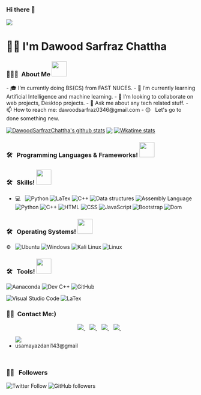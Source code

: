 ### Hi there 👋

![](https://komarev.com/ghpvc/?username=DawoodSarfrazChattha)

<h1> 💁‍♂️ I'm Dawood Sarfraz Chattha </h1>

<h3> 👨🏻‍💻 &nbsp;About Me <img src="https://media.giphy.com/media/2rAF2FUn94dIlljSms/giphy.gif" width="40"></h3>
- 🎓 I’m currently doing BS(CS) from FAST NUCES.
- 🌱 I’m currently learning Artificial Intelligence and machine learning.
- 👯 I’m looking to collaborate on web projects, Desktop projects.
- 💬 Ask me about any tech related stuff.
- 📫 How to reach me: dawoodsarfraz0346@gmail.com
- 😊 &nbsp; Let's go to done something new.



 <a href="https://github.com/DawoodSarfrazChattha/github-readme-stats"><img align="center" src="https://github-readme-stats.vercel.app/api?username=DawoodSarfrazChattha&show_icons=true&include_all_commits=true&theme=radical&buefy&hide_border=true" alt="DawoodSarfrazChattha's github stats" ></a>
 <a href="https://github.com/DawoodSarfrazChattha/github-readme-stats"><img align="center" src="https://github-readme-stats.vercel.app/api/top-langs/?username=DawoodSarfrazChattha&layout=default&theme=radical&buefy&hide_border=true" /></a> 
 <a href="https://github.com/DawoodSarfrazChattha/github-readme-stats"><img align="center" src="https://github-readme-stats.vercel.app/api/wakatime?username=DawoodSarfrazChattha&theme=radical&buefy&hide_border=true" alt="Wkatime stats" ></a>
 



<h3> 🛠 &nbsp; Programming Languages & Frameworks! <img src="https://media.giphy.com/media/WUlplcMpOCEmTGBtBW/giphy.gif" width="40"></h3>

<h3> 🛠 &nbsp; Skills! <img src="https://media.giphy.com/media/WUlplcMpOCEmTGBtBW/giphy.gif" width="40"></h3>

- 💻 &nbsp;
  ![Python](https://img.shields.io/badge/-Python-333333?style=flat&logo=python)
  ![LaTex](https://img.shields.io/badge/-LaTex-333333?style=flat&logo=LaTex)
  ![C++](https://img.shields.io/badge/-c++-black?logo=c%2B%2B&style=social)
  ![Data structures](https://img.shields.io/badge/Data%20structure-c%2B%2B-blue)
  ![Assembly Language](https://img.shields.io/badge/Assembly%20Language%20-16%20bit--32%20bit-brightgreen) 
  ![Python](https://img.shields.io/badge/-Python-61DAFB?logo=python&logoColor=blue&logoWidth=30)
  ![C++](https://img.shields.io/badge/-c++-black?logo=c%2B%2B&style=social)
  ![HTML](https://img.shields.io/badge/-HTML-333333?style=flat&logo=HTML5)
  ![CSS](https://img.shields.io/badge/-CSS-333333?style=flat&logo=CSS3&logoColor=1572B6)
  ![JavaScript](https://img.shields.io/badge/-JavaScript-333333?style=flat&logo=javascript)
  ![Bootstrap](https://img.shields.io/badge/-Bootstrap-333333?style=flat&logo=bootstrap&logoColor=563D7C)
  ![Dom](https://img.shields.io/badge/Dom-javascript-blu)
 
 
</p>
<h3> 🛠 &nbsp; Operating Systems! <img src="https://media.giphy.com/media/WUlplcMpOCEmTGBtBW/giphy.gif" width="40"></h3>

 ⚙️  &nbsp;
 ![Ubuntu](https://img.shields.io/badge/-Ubuntu-FBFBF8?logo=ubuntu&logocolor=Darkgreen&logoWidth=30)
 ![Windows](https://img.shields.io/badge/-windows-FBFBF8?logo=Windows&logocolor=Windows10&logoWidth=30)
  ![Kali Linux](https://img.shields.io/badge/-Kali%20Linux-FBFBF8?logo=Kali%20Linux&logocolor=DarkBlack&logoWidth=30)
  ![Linux](https://img.shields.io/badge/-linux-FBFBF8?style=flat&logo=linux)
  <h3> 🛠 &nbsp; Tools! <img src="https://media.giphy.com/media/WUlplcMpOCEmTGBtBW/giphy.gif" width="40"></h3>
  
  
  ![Aanaconda](https://img.shields.io/badge/-Aanaconda-F7F6F0?logo=anaconda&logocolor=Darkgreen&logoWidth=30)
  ![Dev C++](https://img.shields.io/badge/Dev-C%2B%2B-blue)
  ![GitHub](https://img.shields.io/badge/-GitHub-333333?style=flat&logo=github)
  
  ![Visual Studio Code](https://img.shields.io/badge/-Visual%20Studio%20Code-333333?style=flat&logo=visual-studio-code&logoColor=007ACC)
  ![LaTex](https://img.shields.io/badge/-LaTex-333333?style=flat&logo=LaTe)  

 




<h3> 🤝🏻 &nbsp;Contact Me:) </h3>

<p align='center'>
  
  <a href="https://api.whatsapp.com/send?phone=550306 1757838&text=Dawood Sarfraz Chattha">
    <img src="https://img.shields.io/badge/WHATSAPP-%2325D366.svg?&style=for-the-badge&logo=whatsapp&logoColor=white" />    
  </a>&nbsp;&nbsp;
  <a href="http://www.linkedin.com/in/usama-yazdani-0568941b7">
    <img src="https://img.shields.io/badge/linkedin-%230077B5.svg?&style=for-the-badge&logo=linkedin&logoColor=white" />
  </a>&nbsp;&nbsp;
  <a href="https://www.instagram.com/im_saama/">
    <img src="https://img.shields.io/badge/instagram-%23E4405F.svg?&style=for-the-badge&logo=instagram&logoColor=white" />        
  </a>&nbsp;&nbsp;
  <a href="https://twitter.com/UsamaYazdani2">
    <img src="https://img.shields.io/badge/Twitter-1DA1F2?style=for-the-badge&logo=twitter&logoColor=white" />        
  </a>&nbsp;&nbsp;
  <ul>
    <img src="https://img.shields.io/badge/Gmail-D14836?style=for-the-badge&logo=gmail&logoColor=white" />
    <li>usamayazdani143@gmail</li>
   </ul>
  </a>&nbsp;&nbsp;
</p>

<h3> 🤝🏻 &nbsp; Followers </h3>

<p> <img alt="Twitter Follow" src="https://img.shields.io/twitter/follow/DawoodChattha03?style=social">
<img alt="GitHub followers" src="https://img.shields.io/github/followers/DawoodSarfrazChattha?style=social">
</p>
